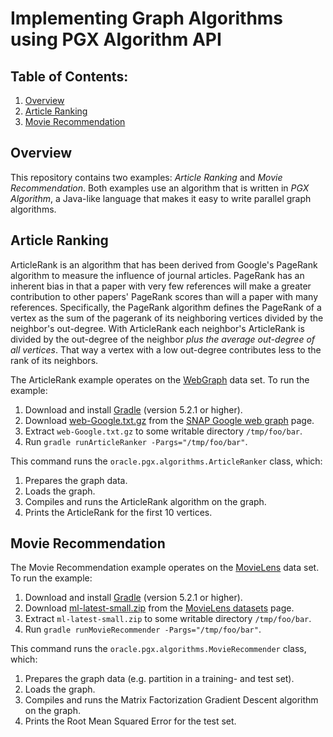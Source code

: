 # Implementing Graph Algorithms using PGX Algorithm API

## Table of Contents:

1. [Overview](#overview)
2. [Article Ranking](#article)
3. [Movie Recommendation](#movie)

## Overview <a name="overview"></a>

This repository contains two examples: _Article Ranking_ and _Movie Recommendation_.
Both examples use an algorithm that is written in _PGX Algorithm_, a Java-like language that makes it easy to write parallel graph algorithms.

## Article Ranking <a name="article"></a>

ArticleRank is an algorithm that has been derived from Google's PageRank algorithm to measure the influence of journal articles.
PageRank has an inherent bias in that a paper with very few references will make a greater contribution to other papers' PageRank scores than will a paper with many references.
Specifically, the PageRank algorithm defines the PageRank of a vertex as the sum of the pagerank of its neighboring vertices divided by the neighbor's out-degree.
With ArticleRank each neighbor's ArticleRank is divided by the out-degree of the neighbor _plus the average out-degree of all vertices_.
That way a vertex with a low out-degree contributes less to the rank of its neighbors.

The ArticleRank example operates on the [WebGraph](https://snap.stanford.edu/data/web-Google.html) data set.
To run the example:

1. Download and install [Gradle](https://gradle.org/install/) (version 5.2.1 or higher).
2. Download [web-Google.txt.gz](https://snap.stanford.edu/data/web-Google.txt.gz) from the [SNAP  Google web graph](https://snap.stanford.edu/data/web-Google.html) page. <!-- `wget -O /tmp/web-Google.txt.gz https://snap.stanford.edu/data/web-Google.txt.gz` -->
3. Extract `web-Google.txt.gz` to some writable directory `/tmp/foo/bar`. <!-- `gunzip /tmp/web-Google.txt.gz` -->
4. Run `gradle runArticleRanker -Pargs="/tmp/foo/bar"`. <!-- `gradle runArticleRanker -Pargs="/tmp/"` -->

This command runs the `oracle.pgx.algorithms.ArticleRanker` class, which:

1. Prepares the graph data.
2. Loads the graph.
3. Compiles and runs the ArticleRank algorithm on the graph.
4. Prints the ArticleRank for the first 10 vertices.

## Movie Recommendation <a name="movie"></a>

The Movie Recommendation example operates on the [MovieLens](https://grouplens.org/datasets/movielens/) data set.
To run the example:

1. Download and install [Gradle](https://gradle.org/install/) (version 5.2.1 or higher).
2. Download [ml-latest-small.zip](http://files.grouplens.org/datasets/movielens/ml-latest-small.zip) from the [MovieLens datasets](https://grouplens.org/datasets/movielens/) page. <!-- `wget -O /tmp/ml-latest-small.zip http://files.grouplens.org/datasets/movielens/ml-latest-small.zip` -->
3. Extract `ml-latest-small.zip` to some writable directory `/tmp/foo/bar`. <!-- `unzip /tmp/ml-latest-small.zip -d /tmp/` -->
4. Run `gradle runMovieRecommender -Pargs="/tmp/foo/bar"`. <!-- gradle runMovieRecommender -Pargs="/tmp/ml-latest-small"` -->

This command runs the `oracle.pgx.algorithms.MovieRecommender` class, which:

1. Prepares the graph data (e.g. partition in a training- and test set).
2. Loads the graph.
3. Compiles and runs the Matrix Factorization Gradient Descent algorithm on the graph.
4. Prints the Root Mean Squared Error for the test set.
